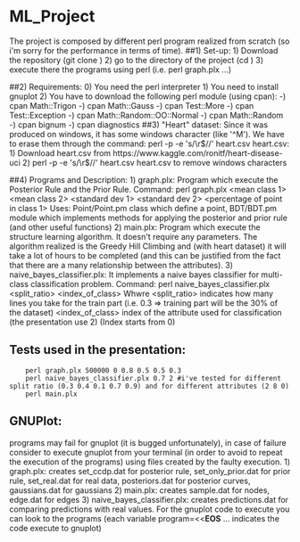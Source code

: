 # ML_Project
The project is composed by different perl program realized from scratch (so i'm sorry for the performance in terms of time).
##1) Set-up:
	1) Download the repository (git clone )
	2) go to the directory of the project (cd )
	3) execute there the programs using perl (i.e. perl graph.plx ...)

##2) Requirements:
	0) You need the perl interpreter
	1) You need to install gnuplot
	2) You have to download the following perl module (using cpan):
		-) cpan Math::Trigon
		-) cpan Math::Gauss
		-) cpan Test::More
		-) cpan Test::Exception
		-) cpan Math::Random::OO::Normal
		-) cpan Math::Random
		-) cpan bignum
		-) cpan diagnostics
##3) "Heart" dataset: 
Since it was produced on windows, it has some windows character (like '^M'). We have to erase them through the command: perl -p -e 's/\r$//' heart.csv heart.csv:
	1) Download heart.csv from https://www.kaggle.com/ronitf/heart-disease-uci
	2) perl -p -e 's/\r$//' heart.csv heart.csv to remove windows characters

##4) Programs and Description:
	1) graph.plx: Program which execute the Posterior Rule and the Prior Rule.
		Command: perl graph.plx <number of point> <mean class 1> <mean class 2> <standard dev 1> <standard dev 2> <percentage of point in class 1>
		Uses: Point/Point.pm class which define a point, BDT/BDT.pm module which implements methods for applying the posterior and prior rule (and other useful functions)
	2) main.plx: Program which execute the structure learning algorithm. It doesn't require any parameters.
				 The algorithm realized is the Greedy Hill Climbing and (with heart dataset) it will take a lot of hours to be completed (and this can be justified  from the fact that there are a many relationship between the attributes).
	3) naive_bayes_classifier.plx: It implements a naive bayes classifier for multi-class classification problem.
		Command: perl naive_bayes_classifier.plx <split_ratio> <index_of_class>
		Whwre <split_ratio> indicates how many lines you take for the train part (i.e. 0.3 => training part will be the 30% of the dataset)
			   <index_of_class> index of the attribute used for classification (the presentation use 2) (Index starts from 0)

## Tests used in the presentation:
		perl graph.plx 500000 0 0.8 0.5 0.5 0.3
		perl naive_bayes_classifier.plx 0.7 2 #i've tested for different split ratio (0.3 0.4 0.1 0.7 0.9) and for different attributes (2 8 0)
		perl main.plx

## GNUPlot: 
programs may fail for gnuplot (it is bugged unfortunately), in case of failure consider to execute gnuplot from your terminal (in order to avoid to repeat the execution of the programs) using files created by the faulty execution.
	1) graph.plx: creates set_ccdp.dat for posterior rule, set_only_prior.dat for prior rule, set_real.dat for real data, posteriors.dat for posterior curves, gaussians.dat for gaussians
	2) main.plx: creates sample.dat for nodes, edge.dat for edges
	3) naive_bayes_classifier.plx: creates predictions.dat for comparing predictions with real values.
For the gnuplot code to execute you can look to the programs (each variable program=<<__EOS__ ... indicates the code execute to gnuplot) 
